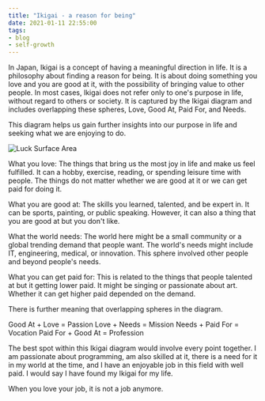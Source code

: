 ```yaml
---
title: "Ikigai - a reason for being"
date: 2021-01-11 22:55:00
tags: 
- blog
- self-growth
---
```


In Japan, Ikigai is a concept of having a meaningful direction in life. It is a philosophy about finding a reason for being. It is about doing something you love and you are good at it, with the possibility of bringing value to other people. In most cases, Ikigai does not refer only to one's purpose in life, without regard to others or society. It is captured by the Ikigai diagram and includes overlapping these spheres, Love, Good At, Paid For, and Needs.

This diagram helps us gain further insights into our purpose in life and seeking what we are enjoying to do.

![Luck Surface Area](/images/ikigai.png "Ikigai")

What you love:
The things that bring us the most joy in life and make us feel fulfilled. It can a hobby, exercise, reading, or spending leisure time with people. The things do not matter whether we are good at it or we can get paid for doing it.  

What you are good at:
The skills you learned, talented, and be expert in. It can be sports, painting, or public speaking. However, it can also a thing that you are good at but you don't like.

What the world needs:
The world here might be a small community or a global trending demand that people want. The world's needs might include IT, engineering, medical, or innovation. This sphere involved other people and beyond people's needs.

What you can get paid for: 
This is related to the things that people talented at but it getting lower paid. It might be singing or passionate about art. Whether it can get higher paid depended on the demand.

There is further meaning that overlapping spheres in the diagram.

>>>
Good At + Love = Passion
Love + Needs = Mission
Needs + Paid For = Vocation
Paid For + Good At = Profession
>>>

The best spot within this Ikigai diagram would involve every point together. I am passionate about programming, am also skilled at it, there is a need for it in my world at the time, and I have an enjoyable job in this field with well paid. I would say I have found my Ikigai for my life.

When you love your job, it is not a job anymore.